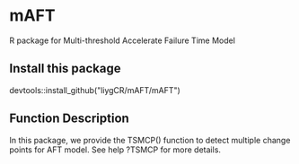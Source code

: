 # mAFT
R package for Multi-threshold Accelerate Failure Time Model

## Install this package
devtools::install_github("liygCR/mAFT/mAFT")

## Function Description
In this package, we provide the TSMCP() function to detect multiple change points for AFT model. See help ?TSMCP for more details.

